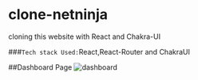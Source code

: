 # clone-netninja
cloning this website with React and Chakra-UI

###`Tech stack Used:`React,React-Router and ChakraUI

##Dashboard Page
![dashboard](https://github.com/vishwajeet14all/clone-netninja/assets/126787994/6712dbc9-fa66-47a9-8f7d-d44958587874)
